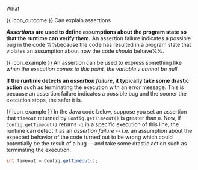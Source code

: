 <span id="title">What</span>

<span id="prereqs"></span>

<span id="outcomes">{{ icon_outcome }} Can explain assertions</span>

<div id="body">

**_Assertions_ are used to define assumptions about the program state so that the runtime can verify them.** An assertion failure indicates a possible bug in the code %%because the code has resulted in a program state that violates an assumption about how the code _should_ behave%%.

<box>

{{ icon_example }} An assertion can be used to express something like _when the execution comes to this point, the variable `v` cannot be null_. 

</box>
 
**If the runtime detects an _assertion failure_, it typically take some drastic action** such as terminating the execution with an error message. This is because an assertion failure indicates a possible bug and the sooner the execution stops, the safer it is.

<box>

{{ icon_example }} In the Java code below, suppose you set an assertion that `timeout` returned by `Config.getTimeout()` is greater than `0`. Now, if `Config.getTimeout()` returns `-1` in a specific execution of this line, the runtime can detect it as an _assertion failure_ -- i.e. an assumption about the expected behavior of the code turned out to be wrong which could potentially be the result of a bug -- and take some drastic action such as terminating the execution.

```java
int timeout = Config.getTimeout(); 
```

</box>

</div>

<div id="extras">
</div>
